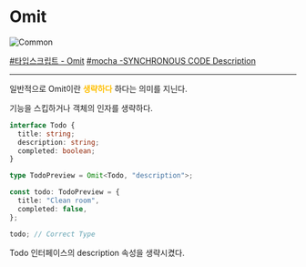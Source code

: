 # Omit

![Common](https://raw.githubusercontent.com/meotitda/DICTIONARY/master/2TAT1C/Label_Common.png)

<a href="https://www.typescriptlang.org/docs/handbook/utility-types.html#omittk">#타입스크립트 - Omit</a>
<a href="https://mochajs.org/#synchronous-code">#mocha -SYNCHRONOUS CODE Description</a>

---

일반적으로 Omit이란 <span style="color:#FFBF00; font-weight:bold;">생략하다</span> 하다는 의미를 지닌다.

기능을 스킵하거나 객체의 인자를 생략하다.

```ts
interface Todo {
  title: string;
  description: string;
  completed: boolean;
}

type TodoPreview = Omit<Todo, "description">;

const todo: TodoPreview = {
  title: "Clean room",
  completed: false,
};

todo; // Correct Type
```

Todo 인터페이스의 description 속성을 생략시켰다.